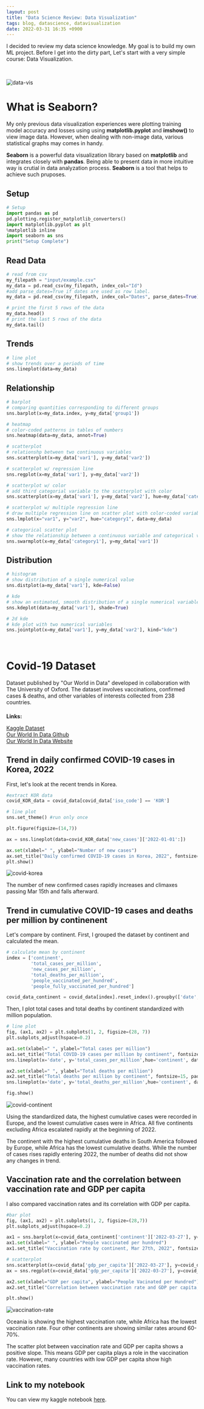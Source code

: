 ```yaml
---
layout: post
title: "Data Science Review: Data Visualization"
tags: blog, datascience, datavisualization
date: 2022-03-31 16:35 +0900
---
```


I decided to review my data science knowledge. My goal is to build my own ML project. Before I get into the dirty part, Let's start with a very simple course: Data Visualization.

<br/>

![data-vis](https://i.imgur.com/wNHfDZA.png)

# What is Seaborn?
My only previous data visualization experiences were plotting training model accuracy and losses using using **matplotlib.pyplot** and **imshow()** to view image data. However, when dealing with non-image data, various statistical graphs may comes in handy. 

**Seaborn** is a powerful data visualization library based on **matplotlib** and integrates closely with **pandas**. Being able to present data in more intuitive way is crutial in data analyzation process. **Seaborn** is a tool that helps to achieve such pruposes.


## Setup
```python
# Setup
import pandas as pd
pd.plotting.register_matplotlib_converters()
import matplotlib.pyplot as plt
%matplotlib inline
import seaborn as sns
print("Setup Complete")
```

## Read Data
```python
# read from csv
my_filepath = "input/example.csv"
my_data = pd.read_csv(my_filepath, index_col="Id")
#add parse_dates=True if dates are used as row label.
my_data = pd.read_csv(my_filepath, index_col="Dates", parse_dates=True)

# print the first 5 rows of the data
my_data.head()
# print the last 5 rows of the data
my_data.tail()
```

## Trends
```python
# line plot
# show trends over a periods of time
sns.lineplot(data=my_data)
```


## Relationship
```python
# barplot
# comparing quantities corresponding to different groups
sns.barplot(x=my_data.index, y=my_data['group1'])

# heatmap
# color-coded patterns in tables of numbers
sns.heatmap(data=my_data, annot=True)

# scatterplot
# relationshp between two continuous variables
sns.scatterplot(x=my_data['var1'], y=my_data['var2'])

# scatterplot w/ regression line
sns.regplot(x=my_data['var1'], y=my_data['var2'])

# scatterplot w/ color
# add third categorial variable to the scatterplot with color
sns.scatterplot(x=my_data['var1'], y=my_data['var2'], hue=my_data['category1'])

# scatterplot w/ multiple regression line
# draw multiple regression line on scatter plot with color-coded variables
sns.lmplot(x="var1", y="var2", hue="category1", data=my_data)

# categorical scatter plot
# show the relationship between a continuous variable and categorical variable
sns.swarmplot(x=my_data['category1'], y=my_data['var1'])
```

## Distribution
```python
# histogram
# show distribution of a single numerical value
sns.distplot(a=my_data['var1'], kde=False)

# kde
# show an estimated, smooth distribution of a single numerical variable
sns.kdeplot(data=my_data['var1'], shade=True)

# 2d kde
# kde plot with two numerical variables
sns.jointplot(x=my_data['var1'], y=my_data['var2'], kind="kde")
```

<br/>


# Covid-19 Dataset
Dataset published by "Our World in Data" developed in collaboration with The University of Oxford.
The dataset involves vaccinations, confirmed cases & deaths, and other variables of interests collected from 238 countries.

<h4 style="margin-bottom: 0;">Links:</h4>

[Kaggle Dataset](https://www.kaggle.com/datasets/caesarmario/our-world-in-data-covid19-dataset)<br/>
[Our World In Data Github](https://github.com/owid/covid-19-data/tree/master/public/data)<br/>
[Our World In Data Website](https://ourworldindata.org/covid-vaccinations)


## Trend in daily confirmed COVID-19 cases in Korea, 2022
First, let's look at the recent trends in Korea.
```python
#extract KOR data
covid_KOR_data = covid_data[covid_data['iso_code'] == 'KOR']

# line plot
sns.set_theme() #run only once

plt.figure(figsize=(14,7))

ax = sns.lineplot(data=covid_KOR_data['new_cases']['2022-01-01':])

ax.set(xlabel=" ", ylabel="Number of new cases")
ax.set_title("Daily confirmed COVID-19 cases in Korea, 2022", fontsize=15, pad=15)
plt.show()
```

![covid-korea](https://i.imgur.com/lNMI73z.png)

The number of new confirmed cases rapidly increases and climaxes passing Mar 15th and falls afterward.


## Trend in cumulative COVID-19 cases and deaths per million by continenent
Let's compare by continent. First, I grouped the dataset by continent and calculated the mean.
```python
# calculate mean by continent
index = ['continent',
         'total_cases_per_million', 
         'new_cases_per_million',
         'total_deaths_per_million', 
         'people_vaccinated_per_hundred',
         'people_fully_vaccinated_per_hundred']

covid_data_continent = covid_data[index].reset_index().groupby(['date', 'continent'], as_index=False).mean().set_index('date')
```
Then, I plot total cases and total deaths by continent standardized with million population.
```python
# line plot
fig, (ax1, ax2) = plt.subplots(1, 2, figsize=(28, 7))
plt.subplots_adjust(hspace=0.2)

ax1.set(xlabel=" ", ylabel="Total cases per million")
ax1.set_title("Total COVID-19 cases per million by continent", fontsize=15, pad=15)
sns.lineplot(x='date', y='total_cases_per_million',hue='continent', data=covid_data_continent.reset_index(), ax=ax1)

ax2.set(xlabel=" ", ylabel="Total deaths per million")
ax2.set_title("Total deaths per million by continent", fontsize=15, pad=15)
sns.lineplot(x='date', y='total_deaths_per_million',hue='continent', data=covid_data_continent.reset_index(), ax=ax2)

fig.show()
```

![covid-continent](https://i.imgur.com/mZPFoDf.png)

Using the standardized data, the highest cumulative cases were recorded in Europe, and the lowest cumulative cases were in Africa. All five continents excluding Africa escalated rapidly at the beginning of 2022.

The continent with the highest cumulative deaths in South America followed by Europe, while Africa has the lowest cumulative deaths. While the number of cases rises rapidly entering 2022, the number of deaths did not show any changes in trend.


## Vaccination rate and the correlation between vaccination rate and GDP per capita
I also compared vaccination rates and its correlation with GDP per capita.
```python
#bar plot
fig, (ax1, ax2) = plt.subplots(1, 2, figsize=(28,7))
plt.subplots_adjust(hspace=0.2)

ax1 = sns.barplot(x=covid_data_continent['continent']['2022-03-27'], y=covid_data_continent['people_vaccinated_per_hundred']['2022-03-27'], ax=ax1)
ax1.set(xlabel=" ", ylabel="People vaccinated per hundred")
ax1.set_title("Vaccination rate by continent, Mar 27th, 2022", fontsize=15, pad=15)

# scatterplot
sns.scatterplot(x=covid_data['gdp_per_capita']['2022-03-27'], y=covid_data['people_vaccinated_per_hundred']['2022-03-27'], hue=covid_data['continent']['2022-03-27'])
ax = sns.regplot(x=covid_data['gdp_per_capita']['2022-03-27'], y=covid_data['people_vaccinated_per_hundred']['2022-03-27'],scatter=False)

ax2.set(xlabel="GDP per capita", ylabel="People Vacinated per Hundred")
ax2.set_title("Correlation between vaccination rate and GDP per capita, Mar 27th, 2022", fontsize=15, pad=15)

plt.show()
```

![vaccination-rate](https://i.imgur.com/7Xo7QuA.png)

Oceania is showing the highest vaccination rate, while Africa has the lowest vaccination rate. Four other continents are showing similar rates around 60-70%.

The scatter plot between vaccination rate and GDP per capita shows a positive slope. This means GDP per capita plays a role in the vaccination rate. However, many countries with low GDP per capita show high vaccination rates.

## Link to my notebook
You can view my kaggle notebook [here](https://www.kaggle.com/code/kwangjongchoi/data-visualization-practice-covid-19).
